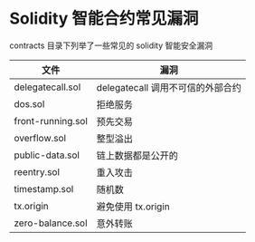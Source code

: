 # Solidity 智能合约常见漏洞

contracts 目录下列举了一些常见的 solidity 智能安全漏洞

| 文件              | 漏洞                              |
| ----------------- | --------------------------------- |
| delegatecall.sol  | delegatecall 调用不可信的外部合约 |
| dos.sol           | 拒绝服务                          |
| front-running.sol | 预先交易                          |
| overflow.sol      | 整型溢出                          |
| public-data.sol   | 链上数据都是公开的                |
| reentry.sol       | 重入攻击                          |
| timestamp.sol     | 随机数                            |
| tx.origin         | 避免使用 tx.origin                |
| zero-balance.sol  | 意外转账                          |
